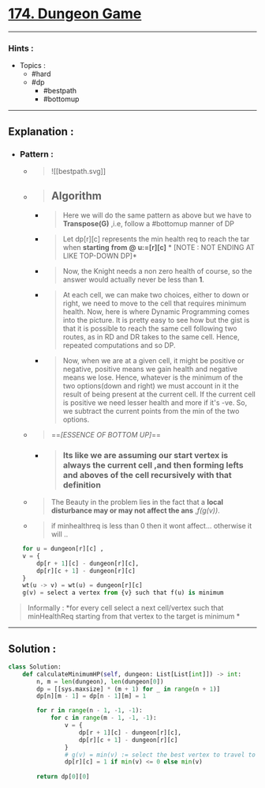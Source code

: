 # [174. Dungeon Game](https://leetcode.com/problems/dungeon-game/)

---

### Hints :

-   Topics :
    -   #hard
    -   #dp
        -   #bestpath
        -   #bottomup

---

## Explanation :

-   ### Pattern :

    -   > ![[bestpath.svg]]

    -   > ## Algorithm
        -   > Here we will do the same pattern as above but we have to **Transpose(G)** ,i.e, follow a #bottomup manner of DP

        -   > Let dp[r][c] represents the min health req to reach the tar when **starting** **from** **@ u:=[r][c]** *       [NOTE : NOT ENDING AT LIKE TOP-DOWN DP]*

        -   > Now, the Knight needs a non zero health of course, so the answer would actually never be less than **1**.

        -   > At each cell, we can make two choices, either to down or right, we need to move to the cell that requires minimum health. Now, here is where Dynamic Programming comes into the picture. It is pretty easy to see how but the gist is that it is possible to reach the same cell following two routes, as in RD and DR takes to the same cell. Hence, repeated computations and so DP.

        -   > Now, when we are at a given cell, it might be positive or negative, positive means we gain health and negative means we lose. Hence, whatever is the minimum of the two options(down and right) we must account in it the result of being present at the current cell. If the current cell is positive we need lesser health and more if it's -ve. So, we subtract the current points from the min of the two options.

    -   > ==_[ESSENCE OF BOTTOM UP]_==
        -   > ### Its like we are assuming our start vertex is always the current cell ,and then forming lefts and aboves of the cell recursively with that definition

    -   > The Beauty in the problem lies in the fact that a **local disturbance may or may not affect the ans** ,_f(g(v))_.

    -   > if minhealthreq is less than 0 then it wont affect... otherwise it will ..

```python
	for u = dungeon[r][c] ,
	v = {
		dp[r + 1][c] - dungeon[r][c],
		dp[r][c + 1] - dungeon[r][c]
	}
	wt(u -> v) = wt(u) = dungeon[r][c]
	g(v) = select a vertex from {v} such that f(u) is minimum 
```

> Informally : *for every cell select a next cell/vertex such that minHealthReq starting from that vertex to the target is minimum *

---

## Solution :

```python
class Solution:
    def calculateMinimumHP(self, dungeon: List[List[int]]) -> int:
        n, m = len(dungeon), len(dungeon[0])
        dp = [[sys.maxsize] * (m + 1) for _ in range(n + 1)]
        dp[n][m - 1] = dp[n - 1][m] = 1

        for r in range(n - 1, -1, -1):
            for c in range(m - 1, -1, -1):
                v = {
                    dp[r + 1][c] - dungeon[r][c],
                    dp[r][c + 1] - dungeon[r][c]
                }
                # g(v) = min(v) := select the best vertex to travel to
                dp[r][c] = 1 if min(v) <= 0 else min(v)
				
        return dp[0][0]
```
